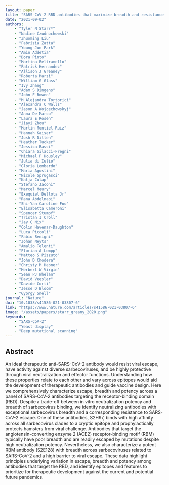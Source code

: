 ```yaml
---
layout: paper
title: "SARS-CoV-2 RBD antibodies that maximize breadth and resistance to escape"
date: "2021-09-02"
authors: 
    - "Tyler N Starr*"
    - "Nadine Czudnochowski"
    - "Zhuoming Liu"
    - "Fabrizia Zatta"
    - "Young-Jun Park"
    - "Amin Addetia"
    - "Dora Pinto"
    - "Martina Beltramello"
    - "Patrick Hernandez"
    - "Allison J Greaney"
    - "Roberta Marzi"
    - "William G Glass"
    - "Ivy Zhang"
    - "Adam S Dingens"
    - "John E Bowen"
    - "M Alejandra Tortorici"
    - "Alexandra C Walls"
    - "Jason A Wojcechowskyj"
    - "Anna De Marco"
    - "Laura E Rosen"
    - "Jiayi Zhou"
    - "Martin Montiel-Ruiz"
    - "Hannah Kaiser"
    - "Josh R Dillen"
    - "Heather Tucker"
    - "Jessica Bassi"
    - "Chiara Silacci-Fregni"
    - "Michael P Housley"
    - "Julia di Iulio"
    - "Gloria Lombardo"
    - "Maria Agostini"
    - "Nicole Sprugasci"
    - "Katja Culap"
    - "Stefano Jaconi"
    - "Marcel Meury"
    - "Exequiel Dellota Jr"
    - "Rana Abdelnabi"
    - "Shi-Yan Caroline Foo"
    - "Elisabetta Cameroni"
    - "Spencer Stumpf"
    - "Tristan I Croll"
    - "Jay C Nix"
    - "Colin Havenar-Daughton"
    - "Luca Piccoli"
    - "Fabio Benigni"
    - "Johan Neyts"
    - "Amalio Telenti"
    - "Florian A Lempp"
    - "Matteo S Pizzuto"
    - "John D Chodera"
    - "Christy M Hebner"
    - "Herbert W Virgin"
    - "Sean PJ Whelan"
    - "David Veesler"
    - "Davide Corti"
    - "Jesse D Bloom"
    - "Gyorgy Snell"
journal: "Nature"
doi: "10.1038/s41586-021-03807-6"
link: "https://www.nature.com/articles/s41586-021-03807-6"
image: "/assets/papers/starr_greany_2020.png"
keywords:
    - "SARS-CoV-2"
    - "Yeast display"
    - "Deep mutational scanning"
---
```


## Abstract

An ideal therapeutic anti-SARS-CoV-2 antibody would resist viral escape, have activity against diverse sarbecoviruses, and be highly protective through viral neutralization and effector functions. Understanding how these properties relate to each other and vary across epitopes would aid the development of therapeutic antibodies and guide vaccine design. Here we comprehensively characterize escape, breadth and potency across a panel of SARS-CoV-2 antibodies targeting the receptor-binding domain (RBD). Despite a trade-off between in vitro neutralization potency and breadth of sarbecovirus binding, we identify neutralizing antibodies with exceptional sarbecovirus breadth and a corresponding resistance to SARS-CoV-2 escape. One of these antibodies, S2H97, binds with high affinity across all sarbecovirus clades to a cryptic epitope and prophylactically protects hamsters from viral challenge. Antibodies that target the angiotensin-converting enzyme 2 (ACE2) receptor-binding motif (RBM) typically have poor breadth and are readily escaped by mutations despite high neutralization potency. Nevertheless, we also characterize a potent RBM antibody (S2E128) with breadth across sarbecoviruses related to SARS-CoV-2 and a high barrier to viral escape. These data highlight principles underlying variation in escape, breadth and potency among antibodies that target the RBD, and identify epitopes and features to prioritize for therapeutic development against the current and potential future pandemics.
